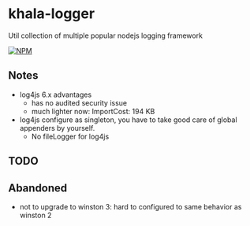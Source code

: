 # khala-logger
Util collection of multiple popular nodejs logging framework
 
[![NPM](https://nodei.co/npm/khala-logger.png)](https://nodei.co/npm/khala-logger/)


## Notes
- log4js 6.x advantages
    - has no audited security issue
    - much lighter now: ImportCost: 194 KB 
- log4js configure as singleton, you have to take good care of global appenders by yourself.
    - No fileLogger for log4js      
## TODO

## Abandoned
- not to upgrade to winston 3: hard to configured to same behavior as winston 2 